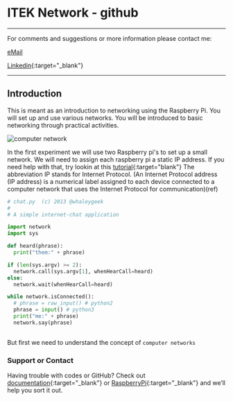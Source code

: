 # ITEK Network - github

______
For comments and suggestions or more information please contact me:

[eMail](mailto:hans@eaaa.dk)

[Linkedin](https://www.linkedin.com/in/hansjeppesen/){:target="_blank"}

______

## Introduction

This is meant as an introduction to networking using the Raspberry Pi. You will set up and use various networks. You will be introduced to basic networking through practical activities.

![computer network](/ITEK_01_network/images/network-cable-ethernet-computer-159304.jpeg)

In the first experiment we will use two Raspberry pi's to set up a small network. We will need to assign each raspberry pi a static IP address. If you need help with that, try lookin at this [tutorial](https://www.modmypi.com/blog/how-to-give-your-raspberry-pi-a-static-ip-address-update){:target="blank"}
The abbreviation IP stands for Internet Protocol. (An Internet Protocol address (IP address) is a numerical label assigned to each device connected to a computer network that uses the Internet Protocol for communication)(ref)

```python
# chat.py  (c) 2013 @whaleygeek
#
# A simple internet-chat application

import network
import sys

def heard(phrase):
  print("them:" + phrase)

if (len(sys.argv) >= 2):
  network.call(sys.argv[1], whenHearCall=heard)
else:  
  network.wait(whenHearCall=heard)

while network.isConnected():
  # phrase = raw_input() # python2
  phrase = input() # python3
  print("me:" + phrase)
  network.say(phrase)
  
```

But first we need to understand the concept of ```computer networks```




### Support or Contact

Having trouble with codes or GitHub? Check out [documentation](https://help.github.com/categories/github-pages-basics/){:target="_blank"} or [RaspberryPi](https://www.raspberrypi.org/documentation/){:target="_blank"} and we’ll help you sort it out.
